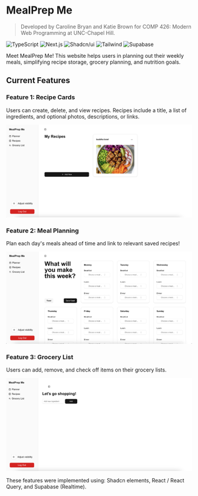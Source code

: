 # MealPrep Me

> Developed by Caroline Bryan and Katie Brown for COMP 426: Modern Web Programming at UNC-Chapel Hill.


![TypeScript](https://img.shields.io/badge/-TypeScript-05122A?style=flat&logo=typescript)
![Next.js](https://img.shields.io/badge/-Next.js-05122A?style=flat&logo=nextdotjs)
![Shadcn/ui](https://img.shields.io/badge/-Shadcn_UI-05122A?style=flat&logo=shadcnui)
![Tailwind](https://img.shields.io/badge/-Tailwind-05122A?style=flat&logo=tailwindcss)
![Supabase](https://img.shields.io/badge/-Supabase-05122A?style=flat&logo=supabase)

Meet MealPrep Me! This website helps users in planning out their weekly meals, simplifying recipe storage, grocery planning, and nutrition goals.

## Current Features

### Feature 1: Recipe Cards
Users can create, delete, and view recipes. Recipes include a title, a list of ingredients, and optional photos, descriptions, or links.

![Recipe page](recipe.png)


### Feature 2: Meal Planning
Plan each day's meals ahead of time and link to relevant saved recipes!

![Grocery List](meal-plan.png)


### Feature 3: Grocery List
Users can add, remove, and check off items on their grocery lists.

![Grocery List](shopping-list.png)

These features were implemented using: Shadcn elements, React / React Query, and Supabase (Realtime).
